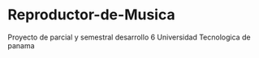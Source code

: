 # Reproductor-de-Musica
 Proyecto de parcial y semestral desarrollo 6 Universidad Tecnologica de panama
